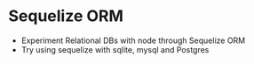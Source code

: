 # Sequelize ORM

- Experiment Relational DBs with node through Sequelize ORM
- Try using sequelize with sqlite, mysql and Postgres
